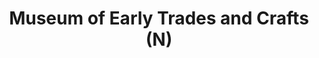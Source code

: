 ---
layout: repo
title: "Museum of Early Trades and Crafts (N)"
id: 12737
permalink: repos/12737/
---